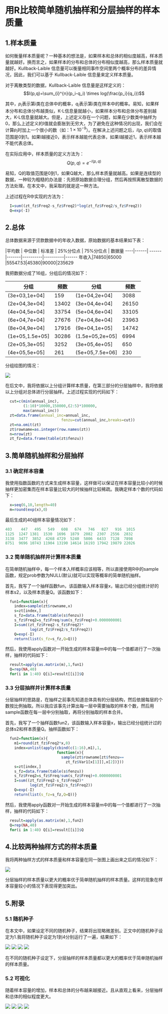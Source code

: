 # 用R比较简单随机抽样和分层抽样的样本质量

## 1.样本质量

如何衡量样本质量呢？一种基本的想法是，如果样本和总体的相似度越高，样本质量就越好。换而言之，如果样本的分布和总体的分布相似度越高，那么样本质量就越好。Kullback-Laible 信息量可以衡量相同事件空间里两个概率分布的差异情况，因此，我们可以基于 Kullback-Laible 信息量来定义样本质量。

对于离散类型的数据，Kullback-Laible 信息量是这样定义的：
$$I(p,q)=\sum_{i}^{n}(p_i-q_i) \times log(\frac{p_i}{q_i})$$

其中，$p_i$表示第i类在总体中的概率，$q_i$表示第i类在样本中的概率。易知，如果样本分布和总体分布越类似，K-L信息量就越小，如果样本分布和总体分布差别越大，K-L信息量就越大。但是，上述定义存在一个问题，如果在少数类中抽样为0，那么上述定义的I值就会膨胀到无穷大，为了避免在这种情况的出现，我们会在计算$p_i$时加上一个很小的数（如：$1 \times 10^{-9}$）。在解决上述问题之后，$I(p,q)$的取值范围是0到1。如果I越接近0，表示样本越能代表总体，如果I越接近1，表示样本越不能代表总体。

在实际应用中，样本质量的定义方法为：
$$Q(p,q)=e^{-I(p,q)}$$

易知，Q的取值范围是0到1，如果Q越大，那么样本质量就越高。如果是连续型的数据，一种较为粗糙的办法是：先把原始数据合理分组，然后再按照离散型数据的方法处理。在本文中，我采取的就是这一种方法。

上述过程在R中实现的方法为：

```R
  I=sum((zt_fz$Freq2-s_fz$Freq2)*log(zt_fz$Freq2/s_fz$Freq2))
  Q=exp(-I)
```

 ## 2.总体

总体数据来源于贷款数据中的年收入数据，原始数据的基本结果如下表：

  |平均数 | 中位数 | 标准差 | 25%分位点 | 75%分位点 | 数据量
----|------| ------|-------|----------|----------|------
年收入|74850|65000 |55547.53|45380|90000|235629

我把数据分成了16组，分组后的情况如下：

  分组 | 频数 | 分组 | 频数
  ----|------|-----|----
  (3e+03,1e+04] | 159 | (1e+04,2e+04] | 3088
  (2e+04,3e+04] | 13402 | (3e+04,4e+04] | 26150
  (4e+04,5e+04] | 33754 | (5e+04,6e+04] | 33105
  (6e+04,7e+04] | 27676 | (7e+04,8e+04] | 23963
  (8e+04,9e+04] | 17916 | (9e+04,1e+05] | 14742
  (1e+05,1.5e+05] | 30286 | (1.5e+05,2e+05] | 6994
  (2e+05,3e+05] | 3252 | (3e+05,4e+05] | 650
  (4e+05,5e+05] | 261 | (5e+05,7.5e+06] | 230

分组绘图的情况：

![](年收入频率分布.png)

在后文中，我将依据以上分组计算样本质量，在第三部分的分层抽样中，我将依据以上分组对总体进行分层抽样。上述过程实现的代码如下：

```R
  cut=c(min(annual_inc),
        (1:10)*10000,150000,(2:5)*100000,
        max(annual_inc))
  zt=data.frame(annual_inc=annual_inc,
                         fenzu=cut(annual_inc,breaks=cut))
  zt=na.omit(zt)
  zt$rowname=as.integer(row.names(zt))
  n=nrow(zt)
  zt_fz=data.frame(table(zt$fenzu))
```

## 3.简单随机抽样和分层抽样

### 3.1 确定样本容量

我使用指数函数的方式来生成样本容量，这样做可以保证在样本容量比较小的时候抽样更加密集而在样本容量比较大的时候抽样比较稀疏。我确定样本个数的代码如下：

```R
  x=seq(6,10,length=40)
  m=round(exp(x),0）
```

最后生成的40组样本容量情况如下：

```R
403    447   495   549   608   674   746   827   916  1015
1125  1247 1381  1530  1696  1879  2082  2307  2556  2832
3138  3477  3852  4268 4729  5240  5806  6433  7128  7898
8751  9696 10743 11904 13190 14614 16193 17942 19879 22026
```

### 3.2 简单随机抽样并计算样本质量

在简单随机抽样中，每一个样本入样概率应该相等，所以直接使用R中的sample函数，规定prob参数为NULL(默认)就可以实现等概率的简单随机抽样。

首先，我写了一个抽样函数fun，该函数输入样本容量x，输出已经分组统计好的样本s2，以及样本质量Q。该函数如下：

```R
  fun1=function(x){
    index=sample(zt$rowname,x)
    s=zt[index,]
    s_fz=data.frame(table(s$fenzu))
    s_fz$Freq2=s_fz$Freq/sum(s_fz$Freq)+0.0000000001
    I=sum((zt_fz$Freq2-s_fz$Freq2)*
           log(zt_fz$Freq2/s_fz$Freq2))
    Q=exp(-I)
    return(list(s_fz=s_fz,Q=Q))}
```

然后，我使用apply函数对一开始生成的样本容量m中的每一个值都进行了一次抽样，抽样的代码如下：

```R
  result=apply(as.matrix(m),1,fun1)
  Q=rep(NA,40)
  for(i in 1:40) Q[i]=result[[i]]$Q
```

### 3.3 分层抽样并计算样本质量

分层抽样的思路是，在抽样之前事先知道总体具有的分层结构，然后依据每层的个数按比例抽取。所以我应该事先计算出每一层中需要抽取的样本个数，然后用sample函数在每一层中分别抽取，再将分别抽取的样本合并。

首先，我写了一个抽样函数fun2，该函数输入样本容量x，输出已经分组统计过的总体s2和样本质量Q。抽样函数如下：

```R
  fun2=function(x){
    m1=round(zt_fz$Freq2*x,0)
    index=unlist(apply(cbind(c(1:16),m1),1,
                       function(x){
                         sample(zt$rowname[zt$fenzu==
                           zt_fz$Var1[x[1]]],x[2])}))
    s=zt[index,]
    s_fz=data.frame(table(s$fenzu))
    s_fz$Freq2=s_fz$Freq/sum(s_fz$Freq)+0.0000000001
    I=sum((zt_fz$Freq2-s_fz$Freq2)*
           log(zt_fz$Freq2/s_fz$Freq2))
    Q=exp(-I)
    return(list(s_fz=s_fz,Q=Q))}
```

然后，我使用apply函数对一开始生成的样本容量m中的每一个值都进行了一次抽样，抽样的代码如下：

```R
  result=apply(as.matrix(m),1,fun2)
  Q=rep(NA,40)
  for(i in 1:40) Q[i]=result[[i]]$Q
```

## 4.比较两种抽样方式的样本质量

我将两种抽样方式的样本质量和样本容量在同一张图上画出来之后的情况如下：

![](抽样方法比较.png)

分层抽样的样本质量以更大的概率优于简单随机抽样的样本质量。这样的现象在样本容量较小的情况下表现得更加突出。

## 5.附录

### 5.1 随机种子

在本文中，如果设定不同的随机种子，结果将出现略微差别。正文中的随机种子设定为1.我将随机种子设定为1到4分别运行了一遍，结果如下：

![](随机种子为1.png)
![](随机种子为2.png)
![](随机种子为3.png)
![](随机种子为4.png)

在不同的随机种子设定下，分层抽样的样本质量都以更大的概率优于简单随机抽样的样本质量。

### 5.2 可视化

随着样本容量的增加，样本和总体的分布越来越接近。且从直观上看来，分层抽样和总体的相似程度更大。

![](样本量为403.png)
![](样本量为1098.png)
![](样本量为8111.png)
![](样本量为22026.png)
